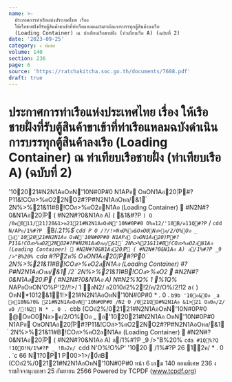 ```yaml
---
name: >-
  ประกาศการท่าเรือแห่งประเทศไทย เรื่อง 
  ให้เรือชายฝั่งที่รับตู้สินค้าขาเข้าที่ท่าเรือแหลมฉบังดำเนินการบรรทุกตู้สินค้าลงเรือ
  (Loading Container) ณ ท่าเทียบเรือชายฝั่ง (ท่าเทียบเรือ A) (ฉบับที่ 2)
date: '2023-09-25'
category: ง พิเศษ
volume: 140
section: 236
page: 6
source: 'https://ratchakitcha.soc.go.th/documents/7608.pdf'
draft: true
---
```


# ประกาศการท่าเรือแห่งประเทศไทย เรื่อง  ให้เรือชายฝั่งที่รับตู้สินค้าขาเข้าที่ท่าเรือแหลมฉบังดำเนินการบรรทุกตู้สินค้าลงเรือ (Loading Container) ณ ท่าเทียบเรือชายฝั่ง (ท่าเทียบเรือ A) (ฉบับที่ 2)

'102021#N2N1AอOหN'10N#0P#0 N1APอ OหON1Aอ20)ัP#?P11&!COส>%คO22NO2#?P#N2N1AอOหล/&1 ํ 2N%>%21&11#B!COส>%คO2ลN1Aอ (Loading Container)  #N2N#?0&N1Aอ20)ัP ( #N2N#?0&N1Aอ A) ( &1&#?P ` ) O /0ค011/21)่20&1>ห2121#N2N1AอOหN'10N#0P#0 O%ค12/'10B/ค11Q#?P ` / `cdd N/APอ/1%#?P ` B/.2*1%$์ `cdd P O /?/!>NหO%อ&OหO0Nล>ค/2/O%Oอ _ อ'102021#N2N1Aอ OหN'10N#0P#0 N1APอ OหON1Aอ20)ัP#?P11&!COส>%คO22NO2#?P#N2N1AอOหล/&1 ํ 2N%>%21&11#B!COส>%คO2ลN1Aอ (Loading Container)  #N2N#?0&N1Aอ20)ัP ( #N2N#?0&N1Aอ A) ล/1%#?P _9 />"B%20% `cda #?Pํ2ห% OหON1Aอ20)ัP#?P0 ํ 2N%>%21&11#B!COส>%คO2ลN1Aอ (Loading Container) #?P#N2N1AอOหล/&1 /2 ํ 2N%>%21&11#B!COส>%คO2  #N2N#?0&N1Aอ20)ัP ( #N2N#?0&N1Aอ A) N#N2%1Q% 1 %1Q% N*APอOหON'O%P'!2//!>/ 1 ลN2/ อ2010อํ2%2!2/ค/2/O%/2!12 a` ( ` ) OหN*1012&11!>21#N2N1AอOหN'10N#0P#0 * . 0 . `b9b '10อ&Oอ _a อ10N&?0& 21#N2N1AอOหN'10N#0P#0 /N2 O /021OO#N2N1Aอ &1>21 Oล0ค/2/ส0 /!N2 N * . 0 . `cbb (COอํ2%/02121#N2N1AอOหN'10N#0P#0 @OหO0Nล>ค/2/O%Oอ _ อ'102021#N2N1Aอ OหN'10N#0P#0 N1APอ OหON1Aอ20)ัP#?P11&!COส>%คO22NO2#?P#N2N1AอOหล/&1 ํ 2N%>%21&11#B!COส>%คO2ลN1Aอ (Loading Container)  #N2N#?0&N1Aอ20)ัP ( #N2N#?0&N1Aอ A) ล/1%#?P _9 />"B%20% `cda #1Q%?Q !1QO!N/1%#?P _ !Bล2ค/ `cdd N'O%!O%P' '1020  /1%#?P 26 12ค/ * . 0 . `c 66 N1?0P1 P00>1>/0์สB (COอํ2%/02121#N2N1AอOหN'10N#0P#0 หน้า 6 เลม 140 ตอนพิเศษ 236 ง ราชกิจจานุเบกษา 25 กันยายน 2566 Powered by TCPDF (www.tcpdf.org)
